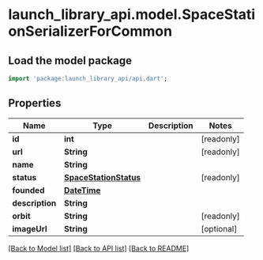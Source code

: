 # launch_library_api.model.SpaceStationSerializerForCommon

## Load the model package
```dart
import 'package:launch_library_api/api.dart';
```

## Properties
Name | Type | Description | Notes
------------ | ------------- | ------------- | -------------
**id** | **int** |  | [readonly] 
**url** | **String** |  | [readonly] 
**name** | **String** |  | 
**status** | [**SpaceStationStatus**](SpaceStationStatus.md) |  | [readonly] 
**founded** | [**DateTime**](DateTime.md) |  | 
**description** | **String** |  | 
**orbit** | **String** |  | [readonly] 
**imageUrl** | **String** |  | [optional] 

[[Back to Model list]](../README.md#documentation-for-models) [[Back to API list]](../README.md#documentation-for-api-endpoints) [[Back to README]](../README.md)


